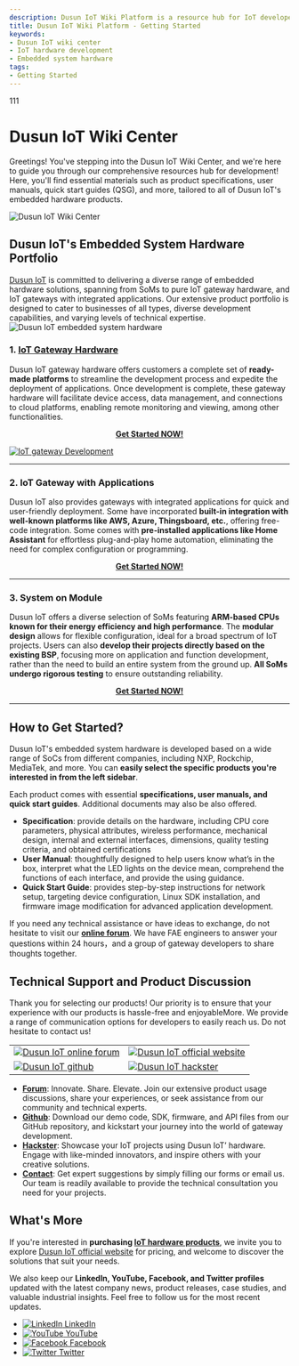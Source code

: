 ```yaml
---
description: Dusun IoT Wiki Platform is a resource hub for IoT developers to search for development resources they need. There we have product spec, user manual, quick start guide, SDK, firmware, etc., to read and download.
title: Dusun IoT Wiki Platform - Getting Started
keywords:
- Dusun IoT wiki center
- IoT hardware development
- Embedded system hardware
tags:
- Getting Started
---
```


111

# Dusun IoT Wiki Center  
Greetings! You've stepping into the Dusun IoT Wiki Center, and we're here to guide you through our comprehensive resources hub for development! Here, you'll find essential materials such as product specifications, user manuals, quick start guides (QSG), and more, tailored to all of Dusun IoT's embedded hardware products.
<div style={{textAlign:'center'}}>
    <img src="https://www.dusuniot.com/wp-content/uploads/2023/10/dusun-iot-wiki-center.jpg" alt="Dusun IoT Wiki Center" />
</div>
 

## Dusun IoT's Embedded System Hardware Portfolio

[Dusun IoT](https://www.dusuniot.com/) is committed to delivering a diverse range of embedded hardware solutions, spanning from SoMs to pure IoT gateway hardware, and IoT gateways with integrated applications. Our extensive product portfolio is designed to cater to businesses of all types, diverse development capabilities, and varying levels of technical expertise.
![Dusun IoT embedded system hardware](https://www.dusuniot.com/wp-content/uploads/2023/10/dusuniot-embedded-system-hardware.jpg)

### 1. [IoT Gateway Hardware](https://wiki.dusuniot.com/iot-gateway-hardware)

Dusun IoT gateway hardware offers customers a complete set of **ready-made platforms** to streamline the development process and expedite the deployment of applications. Once development is complete, these gateway hardware will facilitate device access, data management, and connections to cloud platforms, enabling remote monitoring and viewing, among other functionalities. 

<p align="center">
  <a href="https://wiki.dusuniot.com/iot-gateway-hardware"><b>Get Started NOW!</b></a>
</p>

[![IoT gateway Development](https://www.dusuniot.com/wp-content/uploads/2023/08/image-2-1024x573.png)](https://wiki.dusuniot.com/iot-gateway-hardware)
***

### 2. IoT Gateway with Applications

 Dusun IoT also provides gateways with integrated applications for quick and user-friendly deployment. Some  have incorporated **built-in integration with well-known platforms like AWS, Azure, Thingsboard, etc.**, offering free-code integration. Some comes with **pre-installed applications like Home Assistant** for effortless plug-and-play home automation, eliminating the need for complex configuration or programming.  

 <p align="center">
  <a href="https://wiki.dusuniot.com/iot-gateway-with-applications"><b>Get Started NOW!</b></a>
</p>

 ***

### 3. System on Module

Dusun IoT offers a diverse selection of SoMs featuring **ARM-based CPUs known for their energy efficiency and high performance**. The **modular design** allows for flexible configuration, ideal for a broad spectrum of IoT projects. Users can also **develop their projects directly based on the existing BSP**, focusing more on application and function development, rather than the need to build an entire system from the ground up. **All SoMs undergo rigorous testing** to ensure outstanding reliability.  

 <p align="center">
  <a href="https://wiki.dusuniot.com/system-on-modules"><b>Get Started NOW!</b></a>
</p>

 ***

## How to Get Started?

Dusun IoT's embedded system hardware is developed based on a wide range of SoCs from different companies, including NXP, Rockchip, MediaTek, and more. You can **easily select the specific products you're interested in from the left sidebar**.

Each product comes with essential **specifications, user manuals, and quick start guides**. Additional documents may also be also offered.   
- **Specification**: provide details on the hardware, including CPU core parameters, physical attributes, wireless performance, mechanical design, internal and external interfaces, dimensions, quality testing criteria, and obtained certifications  
- **User Manual**: thoughtfully designed to help users know what’s in the box, interpret what the LED lights on the device mean, comprehend the functions of each interface, and provide the using guidance. 
- **Quick Start Guide**: provides step-by-step instructions for network setup, targeting device configuration, Linux SDK installation, and firmware image modification for advanced application development. 

If you need any technical assistance or have ideas to exchange, do not hesitate to visit our **[online forum](https://community.dusuniot.com/)**. We have FAE engineers to answer your questions within 24 hours，and a group of gateway developers to share thoughts together.


## Technical Support and Product Discussion

Thank you for selecting our products! Our priority is to ensure that your experience with our products is hassle-free and enjoyableMore. We provide a range of communication options for developers to easily reach us. Do not hesitate to contact us!   

<table>
  <tr>
    <td>
      <a href="https://community.dusuniot.com/"><img src="https://www.dusuniot.com/wp-content/uploads/2023/10/dusun-iot-online-forum.png" alt="Dusun IoT online forum" style={{maxWidth:'100%', height: 'auto'}}/></a>
    </td>
    <td>
      <a href="https://www.dusuniot.com/"><img src="https://www.dusuniot.com/wp-content/uploads/2023/10/dusun-iot-official-website.png" alt="Dusun IoT official website" style={{maxWidth:'100%', height: 'auto'}}/></a>
    </td>
  </tr>
  <tr>
    <td>
      <a href="https://github.com/dusun001/wiki"><img src="https://www.dusuniot.com/wp-content/uploads/2023/10/dusun-iot-github.png" alt="Dusun IoT github" style={{maxWidth:'100%', height: 'auto'}}/></a>
    </td>
    <td>
      <a href="https://www.hackster.io/dusun-iot/"><img src="https://www.dusuniot.com/wp-content/uploads/2023/10/dusun-iot-hackster.png" alt="Dusun IoT hackster" style={{maxWidth:'100%', height: 'auto'}}/></a>
    </td>
  </tr>
</table>


- **[Forum](https://community.dusuniot.com/)**: Innovate. Share. Elevate. Join our extensive product usage discussions, share your experiences, or seek assistance from our community and technical experts.
- **[Github](https://github.com/dusun001/wiki)**: Download our demo code, SDK, firmware, and API files from our GitHub repository, and kickstart your journey into the world of gateway development.  
- **[Hackster](https://www.hackster.io/dusun-iot)**: Showcase your IoT projects using Dusun IoT’ hardware. Engage with like-minded innovators, and inspire others with your creative solutions.  
- **[Contact](https://www.dusuniot.com/contact-us/)**: Get expert suggestions by simply filling our forms or email us. Our team is readily available to provide the technical consultation you need for your projects. 

## What's More
If you're interested in **purchasing [IoT hardware products](https://www.dusuniot.com/shop/)**, we invite you to explore  [Dusun IoT official website](https://www.dusuniot.com/) for  pricing, and welcome to discover the solutions that suit your needs. 

We also keep our **LinkedIn, YouTube, Facebook, and Twitter profiles** updated with the latest company news, product releases, case studies, and valuable industrial insights. Feel free to follow us for the most recent updates. 

<ul class="social-media-list">
  <li class="social-media-list-item">
    <a href="https://www.linkedin.com/company/dusun-electron-ltd/">
      <img src="https://www.dusuniot.com/wp-content/uploads/2023/10/dusun-iot-linkedin.png" alt="LinkedIn"/>
      LinkedIn
    </a>
  </li>
  <li class="social-media-list-item">
    <a href="https://www.youtube.com/channel/UCyb4PpqVgvKgC9KpkByZaaQ">
      <img src="https://www.dusuniot.com/wp-content/uploads/2023/10/dusun-iot-youtube.png" alt="YouTube"/>
      YouTube
    </a>
  </li>
  <li class="social-media-list-item">
    <a href="https://www.facebook.com/DUSUN-IoT-101398069457701">
      <img src="https://www.dusuniot.com/wp-content/uploads/2023/10/dusun-iot-facebook.png" alt="Facebook"/>
      Facebook
    </a>
  </li>
  <li class="social-media-list-item">
    <a href="https://twitter.com/Dusunelectron">
      <img src="https://www.dusuniot.com/wp-content/uploads/2023/10/dusun-iot-twitter.png" alt="Twitter"/>
      Twitter
    </a>
  </li>
</ul>